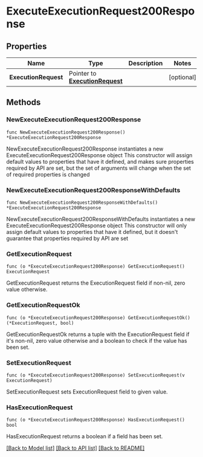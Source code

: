 # ExecuteExecutionRequest200Response

## Properties

Name | Type | Description | Notes
------------ | ------------- | ------------- | -------------
**ExecutionRequest** | Pointer to [**ExecutionRequest**](ExecutionRequest.md) |  | [optional] 

## Methods

### NewExecuteExecutionRequest200Response

`func NewExecuteExecutionRequest200Response() *ExecuteExecutionRequest200Response`

NewExecuteExecutionRequest200Response instantiates a new ExecuteExecutionRequest200Response object
This constructor will assign default values to properties that have it defined,
and makes sure properties required by API are set, but the set of arguments
will change when the set of required properties is changed

### NewExecuteExecutionRequest200ResponseWithDefaults

`func NewExecuteExecutionRequest200ResponseWithDefaults() *ExecuteExecutionRequest200Response`

NewExecuteExecutionRequest200ResponseWithDefaults instantiates a new ExecuteExecutionRequest200Response object
This constructor will only assign default values to properties that have it defined,
but it doesn't guarantee that properties required by API are set

### GetExecutionRequest

`func (o *ExecuteExecutionRequest200Response) GetExecutionRequest() ExecutionRequest`

GetExecutionRequest returns the ExecutionRequest field if non-nil, zero value otherwise.

### GetExecutionRequestOk

`func (o *ExecuteExecutionRequest200Response) GetExecutionRequestOk() (*ExecutionRequest, bool)`

GetExecutionRequestOk returns a tuple with the ExecutionRequest field if it's non-nil, zero value otherwise
and a boolean to check if the value has been set.

### SetExecutionRequest

`func (o *ExecuteExecutionRequest200Response) SetExecutionRequest(v ExecutionRequest)`

SetExecutionRequest sets ExecutionRequest field to given value.

### HasExecutionRequest

`func (o *ExecuteExecutionRequest200Response) HasExecutionRequest() bool`

HasExecutionRequest returns a boolean if a field has been set.


[[Back to Model list]](../README.md#documentation-for-models) [[Back to API list]](../README.md#documentation-for-api-endpoints) [[Back to README]](../README.md)


